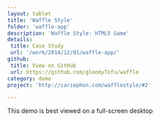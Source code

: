 ```yaml
---
layout: tablet
title: 'Waffle Style'
folder: 'waffle-app'
description: 'Waffle Style: HTML5 Game'
details: 
 title: Case Study
 url: '/work/2014/12/01/waffle-app/' 
github: 
 title: View on GitHub
 url: https://github.com/gloomyTofu/waffle
category: demo
project: 'http://cariephon.com/wafflestyle/#2'

---
```


This demo is best viewed on a full-screen desktop